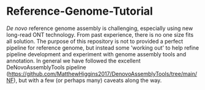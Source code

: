# Reference-Genome-Tutorial
*De novo* reference genome assembly is challenging, especially using new long-read ONT technology. From past experience, there is no one size fits all solution. The purpose of this repository is not to provided a perfect pipeline for reference genome, but instead some 'working out' to help refine pipeline development and experiment with genome assembly tools and annotation. In general we have followed the excellent DeNovoAssemblyTools pipeline (https://github.com/MatthewHiggins2017/DenovoAssemblyTools/tree/main/NF), but with a few (or perhaps many) caveats along the way. 
